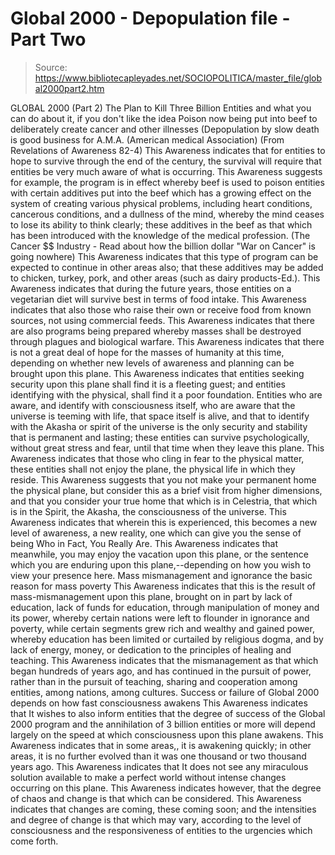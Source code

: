 # Global 2000 -  Depopulation file - Part Two

> Source: https://www.bibliotecapleyades.net/SOCIOPOLITICA/master_file/global2000part2.htm

GLOBAL 2000 (Part 2)
The Plan to Kill Three
Billion Entities
and what you can do about it, if you don't like the idea
Poison now being put into beef
to deliberately create cancer and other illnesses
(Depopulation by slow death is good business for A.M.A. (American
medical Association)
(From Revelations of Awareness 82-4)
This Awareness indicates that for entities to hope to survive through the end of the century, the survival will require that entities be very much aware of what is occurring. This Awareness suggests for example, the program is in effect whereby beef is used to poison entities with certain additives put into the beef which has a growing effect on the system of creating various physical problems, including heart conditions, cancerous conditions, and a dullness of the mind, whereby the mind ceases to lose its ability to think clearly; these additives in the beef as that which has been introduced with the knowledge of the medical profession. (The Cancer $$ Industry - Read about how the billion dollar "War on Cancer" is going nowhere)
This Awareness indicates that this type of program can be expected to continue in other areas also; that these additives may be added to chicken, turkey, pork, and other areas (such as dairy products-Ed.). This Awareness indicates that during the future years, those entities on a vegetarian diet will survive best in terms of food intake. This Awareness indicates that also those who raise their own or receive food from known sources, not using commercial feeds. This Awareness indicates that there are also programs being prepared whereby masses shall be destroyed through plagues and biological warfare.
This Awareness indicates that there is not a great deal of hope for the masses of humanity at this time, depending on whether new levels of awareness and planning can be brought upon this plane. This Awareness indicates that entities seeking security upon this plane shall find it is a fleeting guest; and entities identifying with the physical, shall find it a poor foundation. Entities who are aware, and identify with consciousness itself, who are aware that the universe is teeming with life, that space itself is alive, and that to identify with the Akasha or spirit of the universe is the only security and stability that is permanent and lasting; these entities can survive psychologically, without great stress and fear, until that time when they leave this plane. This Awareness indicates that those who cling in fear to the physical matter, these entities shall not enjoy the plane, the physical life in which they reside.
This Awareness suggests that you not make your permanent home the physical plane, but consider this as a brief visit from higher dimensions, and that you consider your true home that which is in Celestria, that which is in the Spirit, the Akasha, the consciousness of the universe. This Awareness indicates that wherein this is experienced, this becomes a new level of awareness, a new reality, one which can give you the sense of being Who in Fact, You Really Are.
This Awareness indicates that meanwhile, you may enjoy the vacation upon this plane, or the sentence which you are enduring upon this plane,--depending on how you wish to view your presence here.
Mass mismanagement and ignorance the basic reason for mass poverty
This Awareness indicates that this is the result of mass-mismanagement upon this plane, brought on in part by lack of education, lack of funds for education, through manipulation of money and its power, whereby certain nations were left to flounder in ignorance and poverty, while certain segments grew rich and wealthy and gained power, whereby education has been limited or curtailed by religious dogma, and by lack of energy, money, or dedication to the principles of healing and teaching.
This Awareness indicates that the mismanagement as that which began hundreds of years ago, and has continued in the pursuit of power, rather than in the pursuit of teaching, sharing and cooperation among entities, among nations, among cultures.
Success or failure of Global 2000 depends on how fast consciousness awakens
This Awareness indicates that It wishes to also inform entities that the degree of success of the Global 2000 program and the annihilation of 3 billion entities or more will depend largely on the speed at which consciousness upon this plane awakens. This Awareness indicates that in some areas,, it is awakening quickly; in other areas, it is no further evolved than it was one thousand or two thousand years ago. This Awareness indicates that It does not see any miraculous solution available to make a perfect world without intense changes occurring on this plane. This Awareness indicates however, that the degree of chaos and change is that which can be considered. This Awareness indicates that changes are coming, these coming soon; and the intensities and degree of change is that which may vary, according to the level of consciousness and the responsiveness of entities to the urgencies which come forth.
